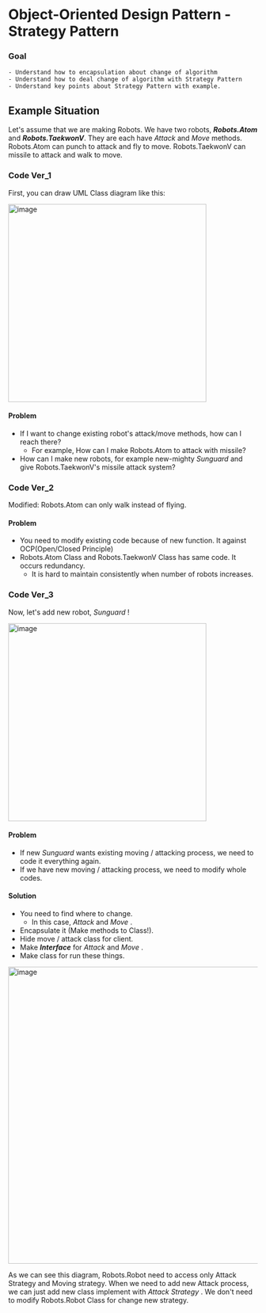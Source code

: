 # Object-Oriented Design Pattern - Strategy Pattern
### Goal
    - Understand how to encapsulation about change of algorithm
    - Understand how to deal change of algorithm with Strategy Pattern
    - Understand key points about Strategy Pattern with example.

## Example Situation
Let's assume that we are making Robots. We have two robots, ***Robots.Atom*** and ***Robots.TaekwonV***.
They are each have *Attack* and *Move* methods.
Robots.Atom can punch to attack and fly to move.
Robots.TaekwonV can missile to attack and walk to move.

### Code Ver_1
First, you can draw UML Class diagram like this:

<img width="400" alt="image" src="https://github.com/wnghks7787/OODP_StrategyPattern/assets/74361097/38059049-002e-4e1c-876e-229f2665393e">

#### Problem
- If I want to change existing robot's attack/move methods, how can I reach there?
  - For example, How can I make Robots.Atom to attack with missile?
- How can I make new robots, for example new-mighty *Sunguard* and give Robots.TaekwonV's missile attack system?

### Code Ver_2
Modified: Robots.Atom can only walk instead of flying.

#### Problem
- You need to modify existing code because of new function. It against OCP(Open/Closed Principle)
- Robots.Atom Class and Robots.TaekwonV Class has same code. It occurs redundancy.
  - It is hard to maintain consistently when number of robots increases.

### Code Ver_3
Now, let's add new robot, *Sunguard* !

<img width="400" alt="image" src="https://github.com/wnghks7787/OODP_StrategyPattern/assets/74361097/a8bef10e-303e-44a0-b578-fbdf461163e7">

#### Problem
- If new *Sunguard* wants existing moving / attacking process, we need to code it everything again.
- If we have new moving / attacking process, we need to modify whole codes.

#### Solution
- You need to find where to change.
  - In this case, *Attack* and *Move* .
- Encapsulate it (Make methods to Class!).
- Hide move / attack class for client.
- Make ***Interface*** for *Attack* and *Move* .
- Make class for run these things.

<img width="600" alt="image" src="https://github.com/wnghks7787/OODP_StrategyPattern/assets/74361097/b6ba42f9-f7b8-41ae-8175-c5ef1920ca3a">

As we can see this diagram, Robots.Robot need to access only Attack Strategy and Moving strategy.
When we need to add new Attack process, we can just add new class implement with *Attack Strategy* .
We don't need to modify Robots.Robot Class for change new strategy.